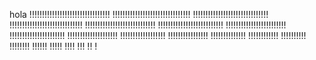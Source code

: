 hola
!!!!!!!!!!!!!!!!!!!!!!!!!!!!!!!!
!!!!!!!!!!!!!!!!!!!!!!!!!!!!!!!
!!!!!!!!!!!!!!!!!!!!!!!!!!!!!!
!!!!!!!!!!!!!!!!!!!!!!!!!!!!!
!!!!!!!!!!!!!!!!!!!!!!!!!!!!
!!!!!!!!!!!!!!!!!!!!!!!!!!
!!!!!!!!!!!!!!!!!!!!!!!!
!!!!!!!!!!!!!!!!!!!!!!
!!!!!!!!!!!!!!!!!!!!
!!!!!!!!!!!!!!!!!!
!!!!!!!!!!!!!!!!
!!!!!!!!!!!!!!
!!!!!!!!!!!!
!!!!!!!!!!
!!!!!!!!
!!!!!!
!!!!!
!!!!
!!!
!!
!
